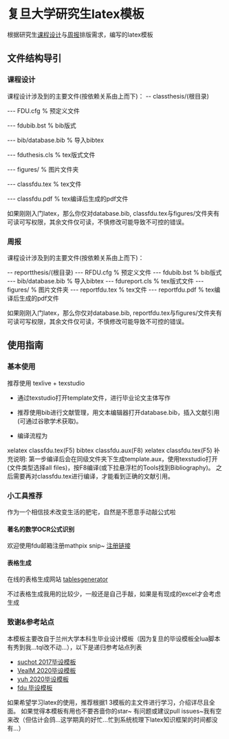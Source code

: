 # 复旦大学研究生latex模板

根据研究生[课程设计](classthesis/classfdu.pdf)与[周报](reportthesis/reportfdu.pdf)排版需求，编写的latex模板

## 文件结构导引

### 课程设计

课程设计涉及到的主要文件(按依赖关系由上而下)：
-- classthesis/(根目录)

--- FDU.cfg    % 预定义文件

--- fdubib.bst % bib版式

--- bib/database.bib % 导入bibtex

--- fduthesis.cls % tex版式文件

--- figures/ % 图片文件夹

--- classfdu.tex % tex文件

--- classfdu.pdf % tex编译后生成的pdf文件


如果刚刚入门latex，那么你仅对database.bib, classfdu.tex与figures/文件夹有可读可写权限，其余文件仅可读，不慎修改可能导致不可控的错误。

### 周报

课程设计涉及到的主要文件(按依赖关系由上而下)：

-- reportthesis/(根目录)
--- RFDU.cfg    % 预定义文件
--- fdubib.bst % bib版式
--- bib/database.bib % 导入bibtex
--- fdureport.cls % tex版式文件
--- figures/ % 图片文件夹
--- reportfdu.tex % tex文件
--- reportfdu.pdf % tex编译后生成的pdf文件

如果刚刚入门latex，那么你仅对database.bib, reportfdu.tex与figures/文件夹有可读可写权限，其余文件仅可读，不慎修改可能导致不可控的错误。

## 使用指南

### 基本使用

推荐使用 texlive + texstudio

- 通过texstudio打开template文件，进行毕业论文主体写作

- 推荐使用bib进行文献管理，用文本编辑器打开database.bib，插入文献引用(可通过谷歌学术获取)。

- 编译流程为

xelatex classfdu.tex(F5)
bibtex classfdu.aux(F8)
xelatex classfdu.tex(F5)
补充说明: 第一步编译后会在同级文件夹下生成template.aux，使用texstudio打开(文件类型选择all files)，按F8编译(或下拉悬浮栏的Tools找到Bibliography)。 之后需要再对classfdu.tex进行编译，才能看到正确的文献引用。

### 小工具推荐

作为一个相信技术改变生活的肥宅，自然是不愿意手动敲公式啦

#### 著名的数学OCR公式识别

欢迎使用fdu邮箱注册mathpix snip~
[注册链接](https://accounts.mathpix.com/signup?referral_code=PsQY22tjw3)

#### 表格生成

在线的表格生成网站
[tablesgenerator](https://www.tablesgenerator.com/)

不过表格生成我用的比较少，一般还是自己手敲，如果是有现成的excel才会考虑生成

### 致谢&参考站点

本模板主要改自于兰州大学本科生毕业设计模板（因为复旦的毕设模板全lua脚本有秀到我...tql改不动...），以下是递归参考站点列表

- [suchot 2017毕设模板](https://github.com/suchot/LZUThesis2017)
- [VealM 2020毕设模板](https://github.com/VealM/LZUthesis2020)
- [yuh 2020毕设模板](https://github.com/yuhlzu/LZUThesis2020)
- [fdu 毕设模板](https://github.com/stone-zeng/fduthesis)
  
如果希望学习latex的使用，推荐根据1 3模板的主文件进行学习，介绍详尽且全面。
如果觉得本模板有用也不要吝啬你的star~
有问题或建议pull issues~我有空来改（但估计会鸽...这学期真的好忙...忙到系统梳理下latex知识框架的时间都没有...）

